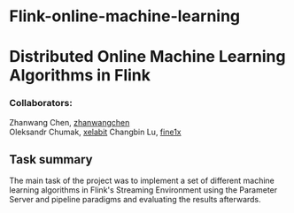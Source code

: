 # Flink-online-machine-learning
# Distributed Online Machine Learning Algorithms in Flink

### Collaborators:  
Zhanwang Chen, [zhanwangchen](https://github.com/zhanwangchen)  
Oleksandr Chumak, [xelabit](https://github.com/xelabit/)
Changbin Lu, [fine1x](https://github.com/fine1x)  

## Task summary  
The main task of the project was to implement a set of different machine learning algorithms in Flink's Streaming Environment using the Parameter Server and pipeline paradigms and evaluating the results afterwards.  
